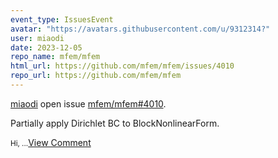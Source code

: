 ```yaml
---
event_type: IssuesEvent
avatar: "https://avatars.githubusercontent.com/u/9312314?"
user: miaodi
date: 2023-12-05
repo_name: mfem/mfem
html_url: https://github.com/mfem/mfem/issues/4010
repo_url: https://github.com/mfem/mfem
---
```


<a href='https://github.com/miaodi' target='_blank'>miaodi</a> open issue <a href='https://github.com/mfem/mfem/issues/4010' target='_blank'>mfem/mfem#4010</a>.

<p>Partially apply Dirichlet BC to BlockNonlinearForm.</p><small>Hi,...</small><a href='https://github.com/mfem/mfem/issues/4010' target='_blank'>View Comment</a>